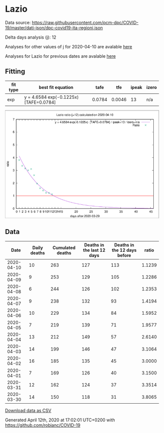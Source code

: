 # Lazio

Data source: https://raw.githubusercontent.com/pcm-dpc/COVID-19/master/dati-json/dpc-covid19-ita-regioni.json

Delta days analysis (j): 12

Analyses for other values of j for 2020-04-10 are avalable [here](../2020-04-10/README.md)

Analyses for Lazio for previous dates are avalable [here](../README.md)

## Fitting 
|fit type|best fit equation|tafe|tfe|ipeak|izero|
|-------|-----|--------|------|---|---|
|exp|y = 4.6584 exp(-0.1225x)  [TAFE=0.0784]|0.0784|0.0046|13|n/a|

![Plot](COVID-19_lazio_j12_2020-04-10.png)

## Data
|Date|Daily deaths|Cumulated deaths|Deaths in the last 12 days|Deaths in the 12 days before|ratio|
|----|----------|-----------|-------|--------------------|-----|
|2020-04-10|10|263|127|113|1.1239|
|2020-04-09|9|253|129|105|1.2286|
|2020-04-08|6|244|126|102|1.2353|
|2020-04-07|9|238|132|93|1.4194|
|2020-04-06|10|229|134|84|1.5952|
|2020-04-05|7|219|139|71|1.9577|
|2020-04-04|13|212|149|57|2.6140|
|2020-04-03|14|199|146|47|3.1064|
|2020-04-02|16|185|135|45|3.0000|
|2020-04-01|7|169|126|40|3.1500|
|2020-03-31|12|162|124|37|3.3514|
|2020-03-30|14|150|118|31|3.8065|

[Download data as CSV](COVID-19_lazio_j12_2020-04-10.csv)

Generated April 12th, 2020 at 17:02:01 UTC+0200 with https://github.com/robianc/COVID-19
